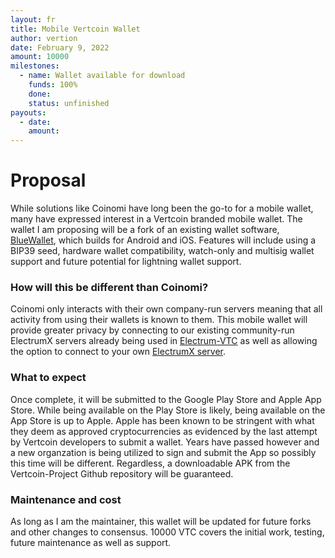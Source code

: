 ```yaml
---
layout: fr
title: Mobile Vertcoin Wallet
author: vertion
date: February 9, 2022
amount: 10000
milestones:
  - name: Wallet available for download
    funds: 100%
    done:
    status: unfinished
payouts:
  - date:
    amount:
---
```

# Proposal
While solutions like Coinomi have long been the go-to for a mobile wallet, many have expressed interest in a Vertcoin branded mobile wallet.  The wallet I am proposing will be a fork of an existing wallet software, [BlueWallet](https://github.com/BlueWallet/BlueWallet), which builds for Android and iOS.  Features will include using a BIP39 seed, hardware wallet compatibility, watch-only and multisig wallet support and future potential for lightning wallet support.

### How will this be different than Coinomi?
Coinomi only interacts with their own company-run servers meaning that all activity from using their wallets is known to them.  This mobile wallet will provide greater privacy by connecting to our existing community-run ElectrumX servers already being used in [Electrum-VTC](https://github.com/vertcoin-project/electrum) as well as allowing the option to connect to your own [ElectrumX server](https://github.com/spesmilo/electrumx/).

### What to expect
Once complete, it will be submitted to the Google Play Store and Apple App Store.  While being available on the Play Store is likely, being available on the App Store is up to Apple.  Apple has been known to be stringent with what they deem as approved cryptocurrencies as evidenced by the last attempt by Vertcoin developers to submit a wallet.  Years have passed however and a new organzation is being utilized to sign and submit the App so possibly this time will be different.  Regardless, a downloadable APK from the Vertcoin-Project Github repository will be guaranteed.

### Maintenance and cost
As long as I am the maintainer, this wallet will be updated for future forks and other changes to consensus.  10000 VTC covers the initial work, testing, future maintenance as well as support.
